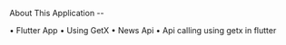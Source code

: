 
About This Application -- 

• Flutter App 
• Using GetX
• News Api
• Api calling using getx in flutter
